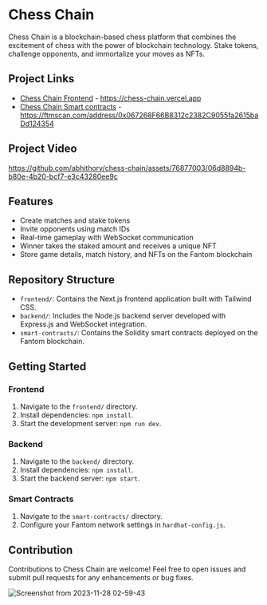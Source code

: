# Chess Chain

Chess Chain is a blockchain-based chess platform that combines the excitement of chess with the power of blockchain technology. Stake tokens, challenge opponents, and immortalize your moves as NFTs.

## Project Links
- [Chess Chain Frontend](https://chess-chain.vercel.app/) - https://chess-chain.vercel.app
- [Chess Chain Smart contracts](https://ftmscan.com/address/0x067268F66B8312c2382C9055fa2615baDd124354) - https://ftmscan.com/address/0x067268F66B8312c2382C9055fa2615baDd124354

## Project Video


https://github.com/abhithory/chess-chain/assets/76877003/06d8894b-b80e-4b20-bcf7-e3c43280ee9c




## Features

- Create matches and stake tokens
- Invite opponents using match IDs
- Real-time gameplay with WebSocket communication
- Winner takes the staked amount and receives a unique NFT
- Store game details, match history, and NFTs on the Fantom blockchain

## Repository Structure

- `frontend/`: Contains the Next.js frontend application built with Tailwind CSS.
- `backend/`: Includes the Node.js backend server developed with Express.js and WebSocket integration.
- `smart-contracts/`: Contains the Solidity smart contracts deployed on the Fantom blockchain.

## Getting Started

### Frontend

1. Navigate to the `frontend/` directory.
2. Install dependencies: `npm install`.
3. Start the development server: `npm run dev`.

### Backend

1. Navigate to the `backend/` directory.
2. Install dependencies: `npm install`.
3. Start the backend server: `npm start`.

### Smart Contracts

1. Navigate to the `smart-contracts/` directory.
2. Configure your Fantom network settings in `hardhat-config.js`.

## Contribution

Contributions to Chess Chain are welcome! Feel free to open issues and submit pull requests for any enhancements or bug fixes.

![Screenshot from 2023-11-28 02-59-43](https://github.com/abhithory/chess-chain/assets/76877003/32430b8a-f7f6-4443-a611-4f15cefb5cf8)



